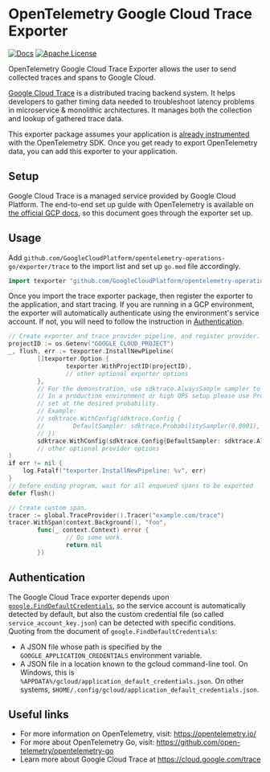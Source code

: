 # OpenTelemetry Google Cloud Trace Exporter

[![Docs](https://godoc.org/github.com/GoogleCloudPlatform/opentelemetry-operations-go/exporter/trace?status.svg)](https://pkg.go.dev/github.com/GoogleCloudPlatform/opentelemetry-operations-go/exporter/trace)
[![Apache License][license-image]][license-url]

OpenTelemetry Google Cloud Trace Exporter allows the user to send collected traces and spans to Google Cloud.

[Google Cloud Trace](https://cloud.google.com/trace) is a distributed tracing backend system. It helps developers to gather timing data needed to troubleshoot latency problems in microservice & monolithic architectures. It manages both the collection and lookup of gathered trace data.

This exporter package assumes your application is [already instrumented](https://github.com/open-telemetry/opentelemetry-go/blob/master/example/http/client/client.go) with the OpenTelemetry SDK. Once you get ready to export OpenTelemetry data, you can add this exporter to your application.

## Setup

Google Cloud Trace is a managed service provided by Google Cloud Platform. The end-to-end set up guide with OpenTelemetry is available on [the official GCP docs](https://cloud.google.com/trace/docs/setup/go-ot), so this document goes through the exporter set up.

## Usage

Add `github.com/GoogleCloudPlatform/opentelemetry-operations-go/exporter/trace` to the import list and set up `go.mod` file accordingly.

```go
import texporter "github.com/GoogleCloudPlatform/opentelemetry-operations-go/exporter/trace"
```

Once you import the trace exporter package, then register the exporter to the application, and start tracing. If you are running in a GCP environment, the exporter will automatically authenticate using the environment's service account. If not, you will need to follow the instruction in [Authentication](#Authentication).

```go
// Create exporter and trace provider pipeline, and register provider.
projectID := os.Getenv("GOOGLE_CLOUD_PROJECT")
_, flush, err := texporter.InstallNewPipeline(
        []texporter.Option {
                texporter.WithProjectID(projectID),
                // other optional exporter options
        },
        // For the demonstration, use sdktrace.AlwaysSample sampler to sample all traces.
        // In a production environment or high QPS setup please use ProbabilitySampler
        // set at the desired probability.
        // Example:
        // sdktrace.WithConfig(sdktrace.Config {
        //        DefaultSampler: sdktrace.ProbabilitySampler(0.0001),
        // })
        sdktrace.WithConfig(sdktrace.Config{DefaultSampler: sdktrace.AlwaysSample()}),
        // other optional provider options
)
if err != nil {
    log.Fatalf("texporter.InstallNewPipeline: %v", err)
}
// before ending program, wait for all enqueued spans to be exported
defer flush()

// Create custom span.
tracer := global.TraceProvider().Tracer("example.com/trace")
tracer.WithSpan(context.Background(), "foo",
        func(_ context.Context) error {
                // Do some work.
                return nil
        })
```

## Authentication

The Google Cloud Trace exporter depends upon [`google.FindDefaultCredentials`](https://pkg.go.dev/golang.org/x/oauth2/google?tab=doc#FindDefaultCredentials), so the service account is automatically detected by default, but also the custom credential file (so called `service_account_key.json`) can be detected with specific conditions. Quoting from the document of `google.FindDefaultCredentials`:

* A JSON file whose path is specified by the `GOOGLE_APPLICATION_CREDENTIALS` environment variable.
* A JSON file in a location known to the gcloud command-line tool. On Windows, this is `%APPDATA%/gcloud/application_default_credentials.json`. On other systems, `$HOME/.config/gcloud/application_default_credentials.json`.

## Useful links

* For more information on OpenTelemetry, visit: https://opentelemetry.io/
* For more about OpenTelemetry Go, visit: https://github.com/open-telemetry/opentelemetry-go
* Learn more about Google Cloud Trace at https://cloud.google.com/trace

[license-url]: https://github.com/GoogleCloudPlatform/opentelemetry-operations-go/blob/master/LICENSE
[license-image]: https://img.shields.io/badge/license-Apache_2.0-green.svg?style=flat
